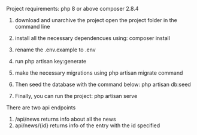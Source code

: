 Project requirements:
php 8 or above
composer 2.8.4

1) download and unarchive the project
open the project folder in the command line

2) install all the necessary dependencues using:
composer install

3) rename the .env.example to .env

4) run php artisan key:generate

5) make the necessary migrations using
php artisan migrate
command

6) Then seed the database with the command below:
php artisan db:seed

7) Finally, you can run the project:
php artisan serve

There are two api endpoints

1. /api/news returns info about all the news
2. api/news/{id} returns info of the entry with the id specified
